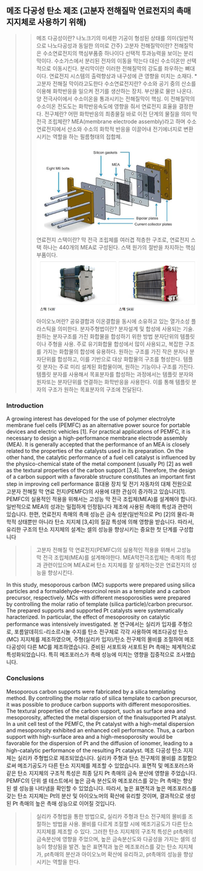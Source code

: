 ## 메조 다공성 탄소 제조 (고분자 전해질막 연료전지의 촉매 지지체로 사용하기 위해)
>>메조 다공성이란?
    나노크기의 미세한 기공이 형성된 상태를 의미{일반적으로 나노다공성과 동일한 의미로 간주}
>>고분자 전해질막이란?
    전해질막은 수소연료전지의 핵심부품중 하나이다
    선택적 투과능력을 보이는 분리막이다.
    수소가스에서 분리된 전자의 이동을 막는다
    대신 수소이온만 선택적으로 이동시킨다.
    분리막이란 이러한 전해질막의 강도를 좌우하는 뼈대이다.
    연료전지 시스템의 출력향상과 내구성에 큰 영향을 미치는 소재다.
    * 고분자 전해질 막이라고도한다
>> 수소연료전지란?
    수소와 공기 중의 산소를 이용해 화학반응을 일으켜 전기를 생산하는 장치.
    부산물로 물만 나온다.
    양 전극사이에서 수소이온을 통과시키는 전해질막이 핵심.
    이 전해질막의 수소이온 전도도는 화학반응속도에 영향을 줘서 연료전지 효율을 결정한다.
>> 전구체란?
    어떤 화학반응의 최종물질 바로 이전 단계의 물질을 의미
>> 막 전극 조립체란?
    MEA(membrane electrode assembly)라고 하며 수소연료전지에서 산소와 수소의 화학적 반응을 이끌어내 전기에너지로 변환시키는 역할을 하는 필름형태의 접합체.
    ![Alt text](image-2.png)
>> 연료전지 스택이란?
    막 전극 조립체를 여러겹 적층한 구조로, 연료전지 스택 하나는 440개의 MEA로 구성된다. 스택 원가의 절반을 차지하는 핵심부품이다.
    ![Alt text](image-1.png)
>> 아이오노머란?
    공유결합과 이온결합을 동시에 소유하고 있는 열가소성 플라스틱을 의미한다.
>> 분자주형법이란?
    분자설계 및 합성에 사용되는 기술.
    원하는 분자구조를 가진 화합물을 합성하기 위한 방법
    분자단위의 템플릿이나 주형을 사용.
    주로 유기화합물 합성에서 많이 사용되고, 복잡한 구조를 가지는 화합물의 합성에 유용하다.
    원하는 구조를 가진 작은 분자나 분자단위를 합성하고, 이를 기반으로 대상 화합물의 구조를 형성한다.
    템플릿 분자는 주로 미리 설계된 화합물이며, 원하는 기능이나 구조를 가진다.
    템플릿 분자를 사용해서 목표분자를 합성하는 과정에서는 템플릿 분자와 원자또는 분자단위를 연결하는 화학반응을 사용한다. 
    이를 통해 템플릿 분자의 구조가 원하는 목표분자의 구조에 전달된다.
### Introduction
A growing interest has developed for the use of polymer electrolyte membrane fuel cells (PEMFC) as an alternative power source for portable devices and electric vehicles [1]. For practical applications of PEMFC, it is necessary to design a high-performance membrane electrode assembly (MEA). It is generally accepted that the performance of an MEA is closely
related to the properties of the catalysts used in its preparation. On the other hand, the catalytic performance of a fuel cell catalyst is influenced by the physico-chemical state of the metal component (usually Pt) [2] as well as the textural properties of the carbon support [3,4]. Therefore, the design of a carbon support with a favorable structure constitutes an important first step in improving cell performance
휴대용 장치 및 전기 자동차의 대체 전원으로 고분자 전해질 막 연료 전지(PEMFC)의 사용에 대한 관심이 증가하고 있습니다[1]. PEMFC의 실용적인 적용을 위해서는 고성능 막 전극 조립체(MEA)를 설계해야 합니다. 일반적으로 MEA의 성과는 밀접하게 인정됩니다
제조에 사용된 촉매의 특성과 관련이 있습니다. 한편, 연료전지 촉매의 촉매 성능은 금속 성분(일반적으로 Pt) [2]의 물리-화학적 상태뿐만 아니라 탄소 지지체 [3,4]의 질감 특성에 의해 영향을 받습니다. 따라서, 유리한 구조의 탄소 지지체의 설계는 셀의 성능을 향상시키는 중요한 첫 단계를 구성합니다
>> 고분자 전해질 막 연료전지(PEMFC)의 실용적인 적용을 위해서 고성능 막 전극 조립체(MEA)를 설계해야한다. MEA막전극조립체는 촉매의 특성과 관련이있으며 MEA로써 탄소 지지체를 잘 설계하는것은 연료전지의 성능을 향상시킨다.

In this study, mesoporous carbon (MC) supports were prepared using silica particles and a formaldehyde–resorcinol resin as a template and a carbon precursor, respectively. MCs with different mesoporosities were prepared by controlling the molar ratio of template (silica particle)/carbon precursor. The prepared supports and supported Pt catalysts were systematically  haracterized. In particular, the effect of mesoporosity on catalytic performance was intensively investigated. 
본 연구에서는 실리카 입자를 주형으로, 포름알데히드-리소르시놀 수지를 탄소 전구체로 각각 사용하여 메조다공성 탄소(MC) 지지체를 제조하였으며, 주형(실리카 입자)/탄소 전구체의 몰비를 조절하여 메조다공성이 다른 MC를 제조하였습니다. 준비된 서포트와 서포트된 Pt 촉매는 체계적으로 특성화되었습니다. 특히 메조포러스가 촉매 성능에 미치는 영향을 집중적으로 조사했습니다.

### Conclusions
Mesoporous carbon supports were fabricated by a silica templating method. By controlling the molar ratio of silica template to carbon precursor, it was possible to produce carbon supports with different mesoporosities. The textural properties of the carbon support, such as surface area and mesoporosity, affected the metal dispersion of the finalsupported Pt  atalyst. In a unit cell test of the PEMFC, the Pt catalyst with a high-metal dispersion and mesoporosity exhibited an enhanced cell performance. Thus, a carbon support with high-surface area and a high-mesoporosity would be favorable for the dispersion of Pt and the diffusion of ionomer, leading to a high-catalytic performance of the resulting Pt catalyst. 
메조 다공성 탄소 지지체는 실리카 주형법으로 제조되었습니다. 실리카 주형과 탄소 전구체의 몰비를 조절함으로써 메조기공도가 다른 탄소 지지체를 제조할 수 있었습니다. 표면적 및 메조포러스와 같은 탄소 지지체의 구조적 특성은 최종 담지 Pt 촉매의 금속 분산에 영향을 주었습니다. PEMFC의 단위 셀 테스트에서 높은 금속 분산도와 메조포러스를 갖는 Pt 촉매는 향상된 셀 성능을 나타냄을 확인할 수 있었습니다. 따라서, 높은 표면적과 높은 메조포러스를 갖는 탄소 지지체는 Pt의 분산 및 아이오노머의 확산에 유리할 것이며, 결과적으로 생성된 Pt 촉매의 높은 촉매 성능으로 이어질 것입니다.
>> 실리카 주형법을 통한 방법으로, 실리카 주형과 탄소 전구체의 몰비를 조절하는 방법을 사용. 
>> 몰비를 다르게 조절할 시에 메조기공도가 다른 탄소 지지체를 제조할 수 있다.
>> 그러한 탄소 지지체의 구조적 특성은 pt촉매의 금속분산에 영향을 주었으며, 높은 금속분산도와 다공성을 가지는 셀의 성능이 향상됨을 발견.
>> 높은 표면적과 높은 메조포러스를 갖는 탄소 지지체가, pt촉매의 분산과 아이오노머 확산에 유리하고, pt촉매의 성능을 향상시키는 역할을 한다.